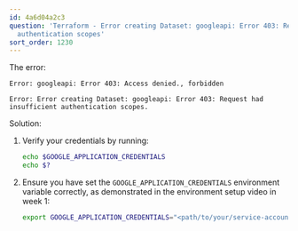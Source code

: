 ```yaml
---
id: 4a6d04a2c3
question: 'Terraform - Error creating Dataset: googleapi: Error 403: Request had insufficient
  authentication scopes'
sort_order: 1230
---
```


The error:

```
Error: googleapi: Error 403: Access denied., forbidden

Error: Error creating Dataset: googleapi: Error 403: Request had insufficient authentication scopes.
```

Solution:

1. Verify your credentials by running:
   
   ```bash
   echo $GOOGLE_APPLICATION_CREDENTIALS
   echo $?
   ```

2. Ensure you have set the `GOOGLE_APPLICATION_CREDENTIALS` environment variable correctly, as demonstrated in the environment setup video in week 1:

   ```bash
   export GOOGLE_APPLICATION_CREDENTIALS="<path/to/your/service-account-authkeys>.json"
   ```